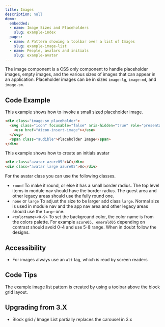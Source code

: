 ```yaml
---
title: Images
description: null
demo:
  embedded:
  - name: Image Sizes and Placeholders
    slug: example-index
  pages:
  - name: A Pattern showing a toolbar over a list of Images
    slug: example-image-list
  - name: People, avatars and initials
    slug: example-avatar
---
```


The image component is a CSS only component to handle placeholder images, empty images, and the various sizes of images that can appear in an application. Placeholder images can be in sizes `image-lg`, `image-md`, and `image-sm`.

## Code Example

This example shows how to invoke a small sized placeholder image.

```html
<div class="image-sm placeholder">
  <svg class="icon" focusable="false" aria-hidden="true" role="presentation">
    <use href="#icon-insert-image"></use>
  </svg>
  <span class="audible">Placeholder Image</span>
</div>
```

This example shows how to create an initials avatar

```html
<div class="avatar azure05">AC</div>
<div class="avatar large azure05">Ac</div>
```

For the avatar class you can use the following classes.

- `round` To make it round, or else it has a small border radius. The top level items in module nav should have the border radius. The guest area and other legacy areas should use the fully round one.
- `none` or `large` To adjust the size to be larger add class `large`. Normal size is used in module nav and the app nav area and other legacy areas should use the `large` one.
- `<colorname><0-9>` To set the background color, the color name is from the colors palette. For example `azure05, emerald05` depending on contrast should avoid 0-4 and use 5-8 range. When in doubt follow the designs.

## Accessibility

- For images always use an `alt` tag, which is read by screen readers

## Code Tips

The [example image list pattern](https://latest-enterprise.demo.design.infor.com/components/images/example-image-list.html) is created by using a toolbar above the block grid layout.

## Upgrading from 3.X

- Block grid / Image List partially replaces the carousel in 3.x
